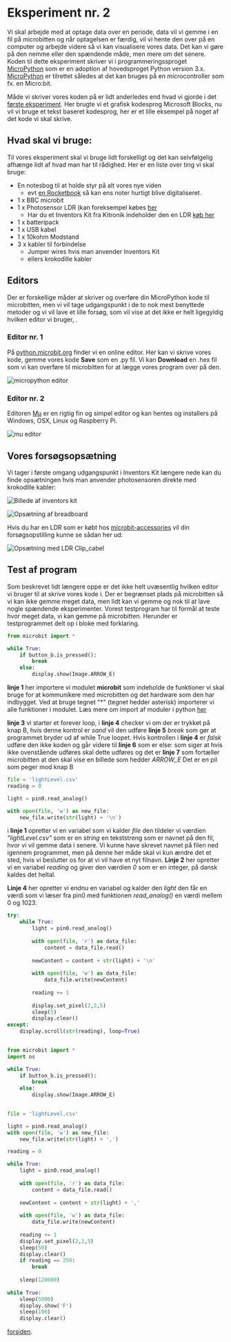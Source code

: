 # Eksperiment nr. 2

Vi skal arbejde med at optage data over en periode, data vil vi gemme i en fil på microbitten og når optagelsen er færdig, vil vi hente den over på en computer og arbejde videre så vi kan visualisere vores data. Det kan vi gøre på den nemme eller den spændende måde, men mere om det senere. Koden til dette eksperiment skriver vi i programmeringssproget [MicroPython](https://micropython.org/) som er en adoption af hovedsproget Python version 3.x. [MicroPython](https://micropython.org/) er tilrettet således at det kan bruges på en microcontroller som fx. en Micro:bit.

Måde vi skriver vores koden på er lidt anderledes end hvad vi gjorde i det [første eksperiment](https://hanshenrikjeppesen.github.io/Microbit_light_level/docs/first_experiment.html). Her brugte vi et grafisk kodesprog Microsoft Blocks, nu vil vi bruge et tekst baseret kodesprog, her er et lille eksempel på noget af det kode vi skal skrive. 

## Hvad skal vi bruge:

Til vores eksperiment skal vi bruge lidt forskelligt og det kan selvfølgelig afhænge lidt af hvad man har til rådighed. Her er en liste over ting vi skal bruge:

* En notesbog til at holde styr på alt vores nye viden
   * evt [en Rocketbook](https://getrocketbook.com/) så kan ens noter hurtigt blive digitaliseret.
* 1 x BBC microbit
* 1 x Photosensor LDR (kan foreksempel købes [her](http://microbit-accessories.co.uk/shop/sensor/ldr-light-sensor/)
    * Har du et Inventors Kit fra Kitronik indeholder den en LDR [køb her](https://www.podconsultsbutik.dk/micro-bit-inventors-kit)
* 1 x batteripack
* 1 x USB kabel
* 1 x 10kohm Modstand
* 3 x kabler til forbindelse
   * Jumper wires hvis man anvender Inventors Kit
   * ellers krokodille kabler 

## Editors

Der er forskellige måder at skriver og overføre din MicroPython kode til microbitten, men vi vil tage udgangspunkt i de to nok mest benyttede metoder og vi vil lave et lille forsøg, som vil vise at det ikke er helt ligegyldig hvilken editor vi bruger, .

### Editor nr. 1
På [python.microbit.org](http://python.microbit.org/editor.html) finder vi en online editor. Her kan vi skrive vores kode, gemme vores kode **Save** som en .py fil. Vi kan **Download** en .hex fil som vi kan overføre til microbitten for at lægge vores program over på den.

![micropython editor](https://hanshenrikjeppesen.github.io/Microbit_light_level/IMAGE/Micropython_editor.png)

### Editor nr. 2

Editoren [Mu](https://codewith.mu/) er en rigtig fin og simpel editor og kan hentes og installers på Windows, OSX, Linux og Raspberry Pi.

![mu editor](https://hanshenrikjeppesen.github.io/Microbit_light_level/IMAGE/mu_editor_screen.png)


## Vores forsøgsopsætning

Vi tager i første omgang udgangspunkt i Inventors Kit længere nede kan du finde opsætningen hvis man anvender photosensoren direkte med krokodille kabler:

![Billede af inventors kit](https://hanshenrikjeppesen.github.io/Microbit_light_level/IMAGE/5603_inventors_kit_for_the_bbc_microbit_description.jpg)

![Opsætning af breadboard](https://hanshenrikjeppesen.github.io/Microbit_light_level/IMAGE/experiment_light_breadboard.png)

Hvis du har en LDR som er købt hos [microbit-accessories](http://microbit-accessories.co.uk/shop/sensor/ldr-light-sensor/) vil din forsøgsopstilling kunne se sådan her ud:

![Opsætning med LDR Clip_cabel](https://hanshenrikjeppesen.github.io/Microbit_light_level/IMAGE/Microbit_with_LDR_clip.jpg)

## Test af program

Som beskrevet lidt længere oppe er det ikke helt uvæsentlig hvilken editor vi bruger til at skrive vores kode i. Der er begrænset plads på microbitten så vi kan ikke gemme meget data, men lidt kan vi gemme og nok til at lave nogle spændende eksperimenter. Vorest testprogram har til formål at teste hvor meget data, vi kan gemme på microbitten. Herunder er testprogrammet delt op i bloke med forklaring.

```python
from microbit import *

while True:
    if button_b.is_pressed():
        break
    else:
        display.show(Image.ARROW_E)
```
**linje 1** her importere vi modulet **microbit** som indeholde de funktioner vi skal bruge for at kommunikere med microbitten og det hardware som den har indbygget. Ved at bruge tegnet "*" (tegnet hedder asterisk) importerer vi alle funktioner i modulet. Læs mere om import af moduler i python [her](https://docs.python.org/3/tutorial/modules.html)

**linje 3** vi starter et forever loop, i **linje 4** checker vi om der er trykket på knap B, hvis denne kontrol er *sand* vil den udføre **linje 5** *break* som gør at programmet bryder ud af while True loopet. Hvis kontrollen i **linje 4** er *falsk* udføre den ikke koden og går videre til **linje 6** som er else: som siger at hvis ikke ovenstående udføres skal dette udføres og det er **linje 7** som fortæller microbitten at den skal vise en billede som hedder *ARROW_E* Det er en pil som peger mod knap B     

```python
file = 'lightLevel.csv'
reading = 0

light = pin0.read_analog()

with open(file, 'w') as new_file:
    new_file.write(str(light) + '\n')
```
i **linje 1** opretter vi en variabel som vi kalder *file* den tildeler vi værdien *"lightLevel.csv"* som er en *string* en tekststreng som er navnet på den fil, hvor vi vil gemme data i senere. Vi kunne have skrevet navnet på filen ned igennem programmet, men på denne her måde skal vi kun ændre det et sted, hvis vi beslutter os for at vi vil have et nyt filnavn. **Linje 2** her opretter vi en variabel *reading* og giver den værdien *0* som er en integer, på dansk kaldes det heltal. 

**Linje 4** her opretter vi endnu en variabel og kalder den *light* den får en værdi som vi læser fra pin0 med funktionen *read_analog()* en værdi mellem 0 og 1023.



```python
try:
    while True:
        light = pin0.read_analog()
    
        with open(file, 'r') as data_file:
            content = data_file.read()
    
        newContent = content + str(light) + '\n'
    
        with open(file, 'w') as data_file:
            data_file.write(newContent)
    
        reading += 1
        
        display.set_pixel(2,2,5)
        sleep(5)
        display.clear() 
except:
    display.scroll(str(reading), loop=True)
    
```

```python
from microbit import *
import os

while True:
    if button_b.is_pressed():
        break
    else:
        display.show(Image.ARROW_E)
        

file = 'lightLevel.csv'

light = pin0.read_analog()
with open(file, 'w') as new_file:
    new_file.write(str(light) + ',')

reading = 0

while True:
    light = pin0.read_analog()
    
    with open(file, 'r') as data_file:
        content = data_file.read()
    
    newContent = content + str(light) + ','
    
    with open(file, 'w') as data_file:
        data_file.write(newContent)
    
    reading += 1
    display.set_pixel(2,2,5)
    sleep(50)
    display.clear()
    if reading == 250:
        break
        
    sleep(120000)
    
while True:
    sleep(5000)
    display.show('F')
    sleep(100)
    display.clear()
```

[forsiden](https://hanshenrikjeppesen.github.io/Microbit_light_level).
